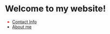 # Welcome to my website!
<ul>
        <font color="red"><li><a href="./contact">Contact Info</a></li></font>
        <li><a href="./aboutme">About me</a></li>
</ul>
